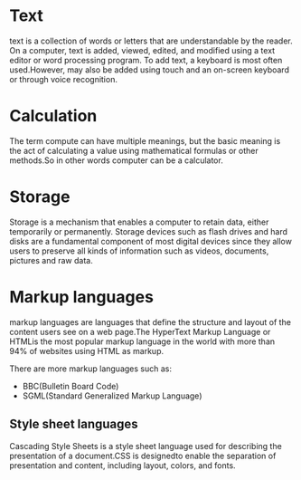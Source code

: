 # Text

text is a collection of words or letters that are understandable by the reader. On a computer, text is added, viewed, edited, and modified using a text editor or word processing program. To add text, a keyboard is most often used.However, may also be added using touch and an on-screen keyboard or through voice recognition.

# Calculation

The term compute can have multiple meanings, but the basic meaning is the act of calculating a value using mathematical formulas or other methods.So in other words computer can be a calculator.

# Storage
Storage is a mechanism that enables a computer to retain data, either temporarily or permanently. Storage devices such as flash drives and hard disks are a fundamental component of most digital devices since they allow users to preserve all kinds of information such as videos, documents, pictures and raw data.
# Markup languages

markup languages are languages that define the structure and layout of the content users see on a web page.The HyperText Markup Language or HTMLis the most popular markup language in the world with more than 94% of websites using HTML as markup.

There are more markup languages such as:
- BBC(Bulletin Board Code)
- SGML(Standard Generalized Markup Language)

## Style sheet languages

Cascading Style Sheets is a style sheet language used for describing the presentation of a document.CSS is designedto enable the separation of presentation and content, including layout, colors, and fonts.

